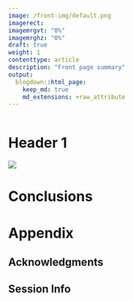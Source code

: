 ```yaml
---
image: /front-img/default.png
imagerect:
imagemrgvt: "0%"
imagemrghz: "0%"
draft: true
weight: 1
contenttype: article
description: "Front page summary"
output:
  blogdown::html_page:
    keep_md: true
    md_extensions: +raw_attribute
---
```

```{r echo=FALSE, child='../../static/chunks/init.Rmd'}
```

# Header 1

<!-- this needs to become a shortcode -->
<img
  id='front-img' src='/front-img/default.png'
  class='post-inset-image'
/>

# Conclusions

<!-- this needs to become a shortcode -->
<!-- this is populated by JS in feedback.html partial -->
<p id='feedback-cont'></p>

# Appendix

## Acknowledgments

## Session Info
